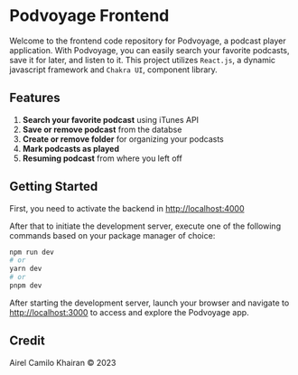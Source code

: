 # Podvoyage Frontend

Welcome to the frontend code repository for Podvoyage, a podcast player application. With Podvoyage, you can easily search your favorite podcasts, save it for later, and listen to it. This project utilizes `React.js`, a dynamic javascript framework and `Chakra UI`, component library.

## Features
1. **Search your favorite podcast** using iTunes API
2. **Save or remove podcast** from the databse
3. **Create or remove folder** for organizing your podcasts
4. **Mark podcasts as played**
5. **Resuming podcast** from where you left off

## Getting Started

First, you need to activate the backend in [http://localhost:4000](http://localhost:4000)

After that to initiate the development server, execute one of the following commands based on your package manager of choice:

```bash
npm run dev
# or
yarn dev
# or
pnpm dev
```

After starting the development server, launch your browser and navigate to [http://localhost:3000](http://localhost:3000) to access and explore the Podvoyage app.

## Credit
Airel Camilo Khairan © 2023